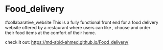 # Food_delivery
#collabarative_website
This is a fully functional front end for a food delivery website offered by a restaurant where users can like , choose and order their food items at the comfort of their home.

check it out:
https://md-abid-ahmed.github.io/Food_delivery/
